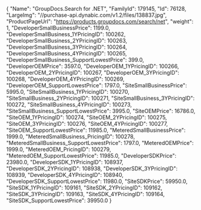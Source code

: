 {
    "Name": "GroupDocs.Search for .NET",
    "FamilyId": 179145,
    "Id": 76128,
    "LargeImg": "//purchase-api.dynabic.com/v1.2/files/138837.jpg",
    "ProductPageUrl": "https://products.groupdocs.com/search/net",
    "weight": 1,
    "DeveloperSmallBusinessPrice": 1199.0,
    "DeveloperSmallBusiness_1YPricingID": 100262,
    "DeveloperSmallBusiness_2YPricingID": 100263,
    "DeveloperSmallBusiness_3YPricingID": 100264,
    "DeveloperSmallBusiness_4YPricingID": 100265,
    "DeveloperSmallBusiness_SupportLowestPrice": 399.0,
    "DeveloperOEMPrice": 3597.0,
    "DeveloperOEM_1YPricingID": 100266,
    "DeveloperOEM_2YPricingID": 100267,
    "DeveloperOEM_3YPricingID": 100268,
    "DeveloperOEM_4YPricingID": 100269,
    "DeveloperOEM_SupportLowestPrice": 1797.0,
    "SiteSmallBusinessPrice": 5995.0,
    "SiteSmallBusiness_1YPricingID": 100270,
    "SiteSmallBusiness_2YPricingID": 100271,
    "SiteSmallBusiness_3YPricingID": 100272,
    "SiteSmallBusiness_4YPricingID": 100273,
    "SiteSmallBusiness_SupportLowestPrice": 3995.0,
    "SiteOEMPrice": 16786.0,
    "SiteOEM_1YPricingID": 100274,
    "SiteOEM_2YPricingID": 100275,
    "SiteOEM_3YPricingID": 100276,
    "SiteOEM_4YPricingID": 100277,
    "SiteOEM_SupportLowestPrice": 11985.0,
    "MeteredSmallBusinessPrice": 1999.0,
    "MeteredSmallBusiness_PricingID": 100278,
    "MeteredSmallBusiness_SupportLowestPrice": 1797.0,
    "MeteredOEMPrice": 1999.0,
    "MeteredOEM_PricingID": 100279,
    "MeteredOEM_SupportLowestPrice": 11985.0,
    "DeveloperSDKPrice": 23980.0,
    "DeveloperSDK_1YPricingID": 108937,
    "DeveloperSDK_2YPricingID": 108938,
    "DeveloperSDK_3YPricingID": 108939,
    "DeveloperSDK_4YPricingID": 108940,
    "DeveloperSDK_SupportLowestPrice": 11980.0,
    "SiteSDKPrice": 59950.0,
    "SiteSDK_1YPricingID": 109161,
    "SiteSDK_2YPricingID": 109162,
    "SiteSDK_3YPricingID": 109163,
    "SiteSDK_4YPricingID": 109164,
    "SiteSDK_SupportLowestPrice": 39950.0
}